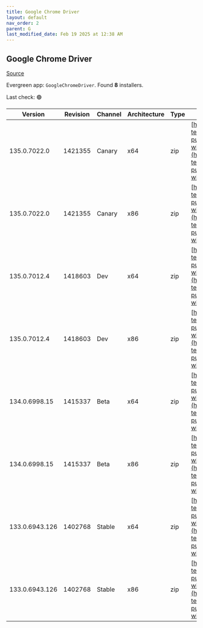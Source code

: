 ```yaml
---
title: Google Chrome Driver
layout: default
nav_order: 2
parent: G
last_modified_date: Feb 19 2025 at 12:38 AM
---
```


## Google Chrome Driver

[Source](https://googlechromelabs.github.io/chrome-for-testing/)

Evergreen app: `GoogleChromeDriver`. Found **8** installers.

Last check: 🟢

| Version        | Revision | Channel | Architecture | Type | URI                                                                                                                                                                                                          |
| -------------- | -------- | ------- | ------------ | ---- | ------------------------------------------------------------------------------------------------------------------------------------------------------------------------------------------------------------ |
| 135.0.7022.0   | 1421355  | Canary  | x64          | zip  | [https://storage.googleapis.com/chrome-for-testing-public/135.0.7022.0/win64/chromedriver-win64.zip](https://storage.googleapis.com/chrome-for-testing-public/135.0.7022.0/win64/chromedriver-win64.zip)     |
| 135.0.7022.0   | 1421355  | Canary  | x86          | zip  | [https://storage.googleapis.com/chrome-for-testing-public/135.0.7022.0/win32/chromedriver-win32.zip](https://storage.googleapis.com/chrome-for-testing-public/135.0.7022.0/win32/chromedriver-win32.zip)     |
| 135.0.7012.4   | 1418603  | Dev     | x64          | zip  | [https://storage.googleapis.com/chrome-for-testing-public/135.0.7012.4/win64/chromedriver-win64.zip](https://storage.googleapis.com/chrome-for-testing-public/135.0.7012.4/win64/chromedriver-win64.zip)     |
| 135.0.7012.4   | 1418603  | Dev     | x86          | zip  | [https://storage.googleapis.com/chrome-for-testing-public/135.0.7012.4/win32/chromedriver-win32.zip](https://storage.googleapis.com/chrome-for-testing-public/135.0.7012.4/win32/chromedriver-win32.zip)     |
| 134.0.6998.15  | 1415337  | Beta    | x64          | zip  | [https://storage.googleapis.com/chrome-for-testing-public/134.0.6998.15/win64/chromedriver-win64.zip](https://storage.googleapis.com/chrome-for-testing-public/134.0.6998.15/win64/chromedriver-win64.zip)   |
| 134.0.6998.15  | 1415337  | Beta    | x86          | zip  | [https://storage.googleapis.com/chrome-for-testing-public/134.0.6998.15/win32/chromedriver-win32.zip](https://storage.googleapis.com/chrome-for-testing-public/134.0.6998.15/win32/chromedriver-win32.zip)   |
| 133.0.6943.126 | 1402768  | Stable  | x64          | zip  | [https://storage.googleapis.com/chrome-for-testing-public/133.0.6943.126/win64/chromedriver-win64.zip](https://storage.googleapis.com/chrome-for-testing-public/133.0.6943.126/win64/chromedriver-win64.zip) |
| 133.0.6943.126 | 1402768  | Stable  | x86          | zip  | [https://storage.googleapis.com/chrome-for-testing-public/133.0.6943.126/win32/chromedriver-win32.zip](https://storage.googleapis.com/chrome-for-testing-public/133.0.6943.126/win32/chromedriver-win32.zip) |
